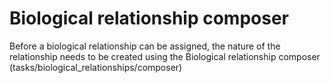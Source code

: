 # Biological relationship composer

Before a biological relationship can be assigned, the nature of the relationship needs to be created using the Biological relationship composer (tasks/biological_relationships/composer)
